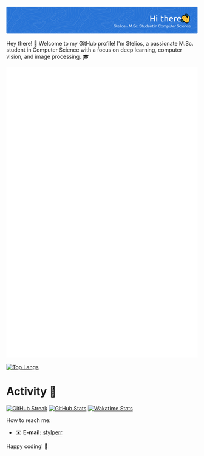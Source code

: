 ![Header](./my_banner.png)


Hey there! 👋 Welcome to my GitHub profile! I'm Stelios, a passionate M.Sc. student in Computer Science with a focus on deep learning, computer vision, and image processing. 🎓


![Metrics](/github-metrics.svg)

[![Top Langs](https://github-readme-stats.vercel.app/api/top-langs/?username=stperrakis&hide_progress=true&layout=pie&theme=tokyonight)](https://github.com/stperrakis/)


# Activity :running:

[![GitHub Streak](https://github-readme-streak-stats.herokuapp.com/?user=stperrakis&theme=tokyonight&date_format=%5BY%20%5DM%20j)](https://github.com/stperrakis/)
[![GitHub Stats](https://github-readme-stats.vercel.app/api?username=stperrakis&theme=tokyonight&count_private=true&show_icons=true&hide_title=true&hide_border=false)](https://github.com/stperrakis/)
[![Wakatime Stats](https://github-readme-stats.vercel.app/api/wakatime?username=stperrakis&theme=tokyonight&hide_title=true&hide_border=false)](https://github.com/stperrakis/)

How to reach me: 
- ✉️  **E-mail:** [stylperr](mailto:stylperr@gmail.com)


Happy coding! 🚀
